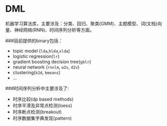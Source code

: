 DML
==

机器学习算法库，主要涉及：分类、回归、聚类(GMM)、主题模型、词(文档)向量、神经网络(RNN)、时间序列分析等方面。

###目前提供的binary包括：

* topic model (`lda`,`hlda`,`xlda`)  
* logistic regression(`lr`) 
* gradient boosting decision tree(`gblr`) 
* neural network (`rnnlm`,  `w2v`, `d2v`)
* clustering(`k2d`, `kmeans`)
* ...

###时间序列分析中主要涉及了:
* 时序比较(dp based methods)
* 时序平滑及异常点检测(loess)
* 时序断点检测(breakout)
* 时序数据集字典发现(pattern)


